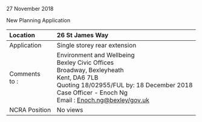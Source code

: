 27 November 2018

New Planning Application

| Location          | 26 St James Way                                                                                                                                                                                                                              |
| :---------------- | :------------------------------------------------------------------------------------------------------------------------------------------------------------------------------------------------------------------------------------------- |
| Application       | Single storey rear extension                                                                                                                                                                                                                 |
| Comments <br>to : | Environment and Wellbeing <br>Bexley Civic Offices <br>Broadway, Bexleyheath <br>Kent, DA6 7LB <br>Quoting 18/02955/FUL by: 18 December 2018 <br>Case Officer - Enoch Ng <br>Email : [Enoch.ng@bexley/gov.uk](mailto:Enoch.ng@bexley/gov.uk) |
| NCRA Position     | No views                                                                                                                                                                                                                                     |
